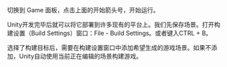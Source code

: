 切换到 Game 面板，点击上面的开始箭头号，开始运行。

Unity开发完毕后就可以将它部署到许多现有的平台上。我们先保存场景。打开构建设置（Build Settings）窗口：File - Build Settings。或者键入CTRL + B。

选择了构建目标后，需要在构建设置窗口中添加希望生成的游戏场景。如果不添加，Unity自动使用当前正在编辑的场景构建游戏。
